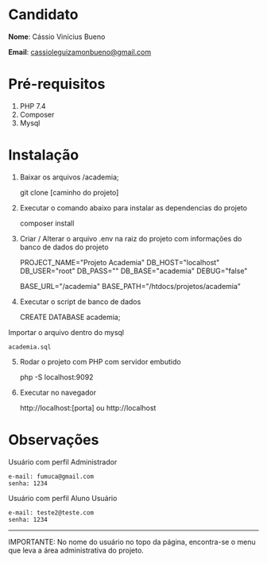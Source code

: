 # Candidato

**Nome**: Cássio Vinícius Bueno

**Email**: cassioleguizamonbueno@gmail.com

# Pré-requisitos
1) PHP 7.4 
2) Composer
3) Mysql

# Instalação
1) Baixar os arquivos /academia; 
   

    git clone [caminho do projeto]


2) Executar o comando abaixo para instalar as dependencias do projeto 
   

    composer install
    

3) Criar / Alterar o arquivo .env na raiz do projeto com informações do banco de dados do projeto


    PROJECT_NAME="Projeto Academia" 
    DB_HOST="localhost"
    DB_USER="root"
    DB_PASS=""
    DB_BASE="academia"
    DEBUG="false"

    BASE_URL="/academia"
    BASE_PATH="/htdocs/projetos/academia"

4) Executar o script de banco de dados


    CREATE DATABASE academia;    
    
Importar o arquivo dentro do mysql

    academia.sql

5) Rodar o projeto com PHP com servidor embutido


    php -S localhost:9092 
 
6) Executar no navegador 


    http://localhost:[porta]  ou  http://localhost


# Observações

Usuário com perfil Administrador

    e-mail: fumuca@gmail.com
    senha: 1234

Usuário com perfil Aluno Usuário 

    e-mail: teste2@teste.com
    senha: 1234


***
IMPORTANTE: No nome do usuário no topo da página, encontra-se o menu que leva a área administrativa do projeto. 
